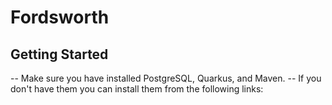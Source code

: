 # Fordsworth
## Getting Started
-- Make sure you have installed PostgreSQL, Quarkus, and Maven.
-- If you don't have them you can install them from the following links:
